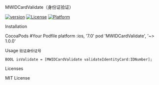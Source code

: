 MWIDCardValidate（身份证验证）

[![version](https://img.shields.io/cocoapods/v/MWIDCardValidate.svg)](https://img.shields.io/cocoapods/v/MWIDCardValidate.svg)
[![License](https://img.shields.io/cocoapods/l/MWIDCardValidate.svg)](https://github.com/wuchuwuyou/MWVerifyID/blob/master/LICENSE)
[![Platform](https://img.shields.io/cocoapods/p/MWIDCardValidate.svg)](https://img.shields.io/cocoapods/p/MWIDCardValidate.svg)

Installation

CocoaPods
	#Your Podfile
	platform :ios, '7.0'
	pod 'MWIDCardValidate', '~> 1.0.0'


Usage
`验证身份证号`

	BOOL isValidate = [MWIDCardValidate validateIdentityCard:IDNumber];
	
Licenses

MIT License
